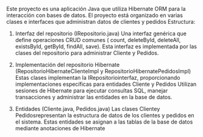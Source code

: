 Este proyecto es una aplicación Java que utiliza Hibernate ORM para la interacción con bases de datos. El proyecto está organizado en varias clases e interfaces que administran datos de clientes y pedidos
Estructura:
1. Interfaz del repositorio (IRepositorio.java)
Una interfaz genérica que define operaciones CRUD comunes ( count, deleteById, deleteAll, existsById, getById, findAll, save).
Esta interfaz es implementada por las clases del repositorio para administrar Cliente y Pedidos.

2. Implementación del repositorio Hibernate (RepositorioHibernateClienteImpl y RepositorioHibernatePedidosImpl)
Estas clases implementan la IRepositoriointerfaz, proporcionando implementaciones específicas para entidades Cliente y Pedidos
Utilizan sesiones de Hibernate para ejecutar consultas SQL, manejar transacciones y administrar las entidades en la base de datos.

3. Entidades (Cliente.java, Pedidos.java)
Las clases Clientey Pedidosrepresentan la estructura de datos de los clientes y pedidos en el sistema.
Estas entidades se asignan a las tablas de la base de datos mediante anotaciones de Hibernate
